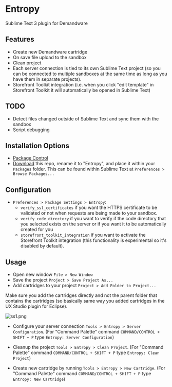 Entropy
===

Sublime Text 3 plugin for Demandware

Features
---

* Create new Demandware cartridge
* On save file upload to the sandbox
* Clean project
* Each server connection is tied to its own Sublime Text project (so you can be connected to multiple sandboxes at the same time as long as you have them in separate projects).
* Storefront Toolkit integration (i.e. when you click "edit template" in Storefront Toolkit it will automatically be opened in Sublime Text)

TODO
---

* Detect files changed outside of Sublime Text and sync them with the sandbox
* Script debugging

Installation Options
---

* [Package Control](https://packagecontrol.io/)
* [Download](https://bitbucket.org/danechitoaie/entropy/get/master.zip) this repo, rename it to "Entropy", and place it within your `Packages` folder. This can be found within Sublime Text at `Preferences > Browse Packages...`

Configuration
---

* `Preferences > Package Settings > Entropy`:
    * `verify_ssl_certificates` if you want the HTTPS certificate to be validated or not when requests are being made to your sandbox.
    * `verify_code_directory` if you want to verify if the code directory that you selected exists on the server or if you want it to be automatically created for you
    * `storefront_toolkit_integration` if you want to activate the Storefront Toolkit integration (this functionality is experimental so it's disabled by default).

Usage
---

* Open new window `File > New Window`
* Save the project `Project > Save Project As...` 
* Add cartridges to your project `Project > Add Folder to Project...`

Make sure you add the cartridges directly and not the parent folder that contains the cartridges (so basically same way you added cartridges in the UX Studio plugin for Eclipse).

![ss1.png](https://bitbucket.org/repo/54M5Ga/images/3487319365-ss1.png)

* Configure your server connection `Tools > Entropy > Server Configuration`. (For "Command Palette" command `COMMAND/CONTROL + SHIFT + P` type `Entropy: Server Configuration`)

* Cleanup the project `Tools > Entropy > Clean Project`. (For "Command Palette" command `COMMAND/CONTROL + SHIFT + P` type `Entropy: Clean Project`)

* Create new cartridge by running `Tools > Entropy > New Cartridge`. (For "Command Palette" command `COMMAND/CONTROL + SHIFT + P` type `Entropy: New Cartridge`)